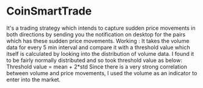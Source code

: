 # CoinSmartTrade
It's a trading strategy which intends to capture sudden price movements in both directions by sending you the notification on desktop for the pairs which has these sudden price movements.
Working : It takes the volume data for every 5 min interval and compare it with a threshold value which itself is calculated by looking into the distribution of volume data. I found it to be fairly normally distributed and so took threshold value as below:
 Threshold value = mean + 2*std
 Since there is a very strong correlation between volume and price movements, I used the volume as an indicator to enter into the market.
